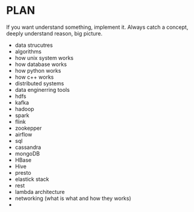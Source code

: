 # PLAN
If you want understand something, implement it. Always catch a concept, deeply understand reason, big picture.
 - data strucutres
 - algorithms
 - how unix system works
 - how database works
 - how python works
 - how c++ works
 - distributed systems
 - data enginerring tools
  - hdfs
  - kafka
  - hadoop
  - spark
  - flink
  - zookepper
  - airflow
  - sql
  - cassandra
  - mongoDB
  - HBase
  - Hive
  - presto
  - elastick stack
  - rest
  - lambda architecture 
 - networking (what is what and how they works)
 - 
